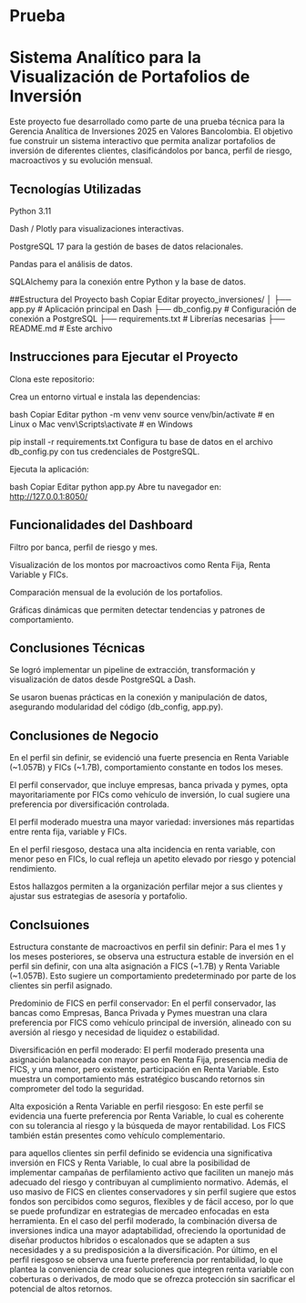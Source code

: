 # Prueba
# Sistema Analítico para la Visualización de Portafolios de Inversión
Este proyecto fue desarrollado como parte de una prueba técnica para la Gerencia Analítica de Inversiones 2025 en Valores Bancolombia. El objetivo fue construir un sistema interactivo que permita analizar portafolios de inversión de diferentes clientes, clasificándolos por banca, perfil de riesgo, macroactivos y su evolución mensual.

## Tecnologías Utilizadas
Python 3.11

Dash / Plotly para visualizaciones interactivas.

PostgreSQL 17 para la gestión de bases de datos relacionales.

Pandas para el análisis de datos.

SQLAlchemy para la conexión entre Python y la base de datos.

##Estructura del Proyecto
bash
Copiar
Editar
proyecto_inversiones/
│
├── app.py                  # Aplicación principal en Dash
├── db_config.py            # Configuración de conexión a PostgreSQL
├── requirements.txt        # Librerías necesarias
├── README.md               # Este archivo



## Instrucciones para Ejecutar el Proyecto
Clona este repositorio:

Crea un entorno virtual e instala las dependencias:

bash
Copiar
Editar
python -m venv venv
source venv/bin/activate  # en Linux o Mac
venv\Scripts\activate     # en Windows

pip install -r requirements.txt
Configura tu base de datos en el archivo db_config.py con tus credenciales de PostgreSQL.

Ejecuta la aplicación:

bash
Copiar
Editar
python app.py
Abre tu navegador en: http://127.0.0.1:8050/

## Funcionalidades del Dashboard
Filtro por banca, perfil de riesgo y mes.

Visualización de los montos por macroactivos como Renta Fija, Renta Variable y FICs.

Comparación mensual de la evolución de los portafolios.

Gráficas dinámicas que permiten detectar tendencias y patrones de comportamiento.

## Conclusiones Técnicas
Se logró implementar un pipeline de extracción, transformación y visualización de datos desde PostgreSQL a Dash.

Se usaron buenas prácticas en la conexión y manipulación de datos, asegurando modularidad del código (db_config, app.py).

## Conclusiones de Negocio
En el perfil sin definir, se evidenció una fuerte presencia en Renta Variable (~1.057B) y FICs (~1.7B), comportamiento constante en todos los meses.

El perfil conservador, que incluye empresas, banca privada y pymes, opta mayoritariamente por FICs como vehículo de inversión, lo cual sugiere una preferencia por diversificación controlada.

El perfil moderado muestra una mayor variedad: inversiones más repartidas entre renta fija, variable y FICs.

En el perfil riesgoso, destaca una alta incidencia en renta variable, con menor peso en FICs, lo cual refleja un apetito elevado por riesgo y potencial rendimiento.

Estos hallazgos permiten a la organización perfilar mejor a sus clientes y ajustar sus estrategias de asesoría y portafolio.

## Conclsuiones 
Estructura constante de macroactivos en perfil sin definir:
Para el mes 1 y los meses posteriores, se observa una estructura estable de inversión en el perfil sin definir, con una alta asignación a FICS (~1.7B) y Renta Variable (~1.057B). Esto sugiere un comportamiento predeterminado por parte de los clientes sin perfil asignado.

Predominio de FICS en perfil conservador:
En el perfil conservador, las bancas como Empresas, Banca Privada y Pymes muestran una clara preferencia por FICS como vehículo principal de inversión, alineado con su aversión al riesgo y necesidad de liquidez o estabilidad.

Diversificación en perfil moderado:
El perfil moderado presenta una asignación balanceada con mayor peso en Renta Fija, presencia media de FICS, y una menor, pero existente, participación en Renta Variable. Esto muestra un comportamiento más estratégico buscando retornos sin comprometer del todo la seguridad.

Alta exposición a Renta Variable en perfil riesgoso:
En este perfil se evidencia una fuerte preferencia por Renta Variable, lo cual es coherente con su tolerancia al riesgo y la búsqueda de mayor rentabilidad. Los FICS también están presentes como vehículo complementario.

para aquellos clientes sin perfil definido se evidencia una significativa inversión en FICS y Renta Variable, lo cual abre la posibilidad de implementar campañas de perfilamiento activo que faciliten un manejo más adecuado del riesgo y contribuyan al cumplimiento normativo. Además, el uso masivo de FICS en clientes conservadores y sin perfil sugiere que estos fondos son percibidos como seguros, flexibles y de fácil acceso, por lo que se puede profundizar en estrategias de mercadeo enfocadas en esta herramienta. En el caso del perfil moderado, la combinación diversa de inversiones indica una mayor adaptabilidad, ofreciendo la oportunidad de diseñar productos híbridos o escalonados que se adapten a sus necesidades y a su predisposición a la diversificación. Por último, en el perfil riesgoso se observa una fuerte preferencia por rentabilidad, lo que plantea la conveniencia de crear soluciones que integren renta variable con coberturas o derivados, de modo que se ofrezca protección sin sacrificar el potencial de altos retornos.

